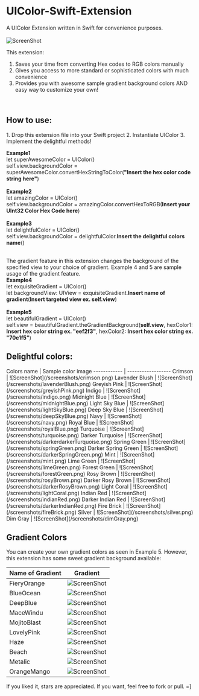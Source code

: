 # UIColor-Swift-Extension
A UIColor Extension written in Swift for convenience purposes. <br>
<br>
![ScreenShot](/screenshots/apple_swift.png)

This extension: <br>
1. Saves your time from converting Hex codes to RGB colors manually <br>
2. Gives you access to more standard or sophisticated colors with much convenience <br>
3. Provides you with awesome sample gradient background colors AND easy way to customize your own!
<br>
<h2>How to use:</h2> 
1. Drop this extension file into your Swift project
2. Instantiate UIColor
3. Implement the delightful methods!

**Example1** <br>
let superAwesomeColor = UIColor() <br>
self.view.backgroundColor = superAwesomeColor.convertHexStringToColor(**"Insert the hex color code string here"**) <br> 
<br>
**Example2** <br>
let amazingColor = UIColor() <br>
self.view.backgroundColor = amazingColor.convertHexToRGB(**Insert your UInt32 Color Hex Code here**)
<br>
<br>
**Example3** <br>
let delightfulColor = UIColor() <br>
self.view.backgroundColor = delightfulColor.**Insert the delightful colors name**() 
<br>
<br>

The gradient feature in this extension changes the background of the specified view to your choice of gradient. Example 4 and 5 are sample usage of the gradient feature. <br>
**Example4** <br>
let exquisiteGradient = UIColor() <br>
let backgroundView: UIView = exquisiteGradient.**Insert name of gradient**(**Insert targeted view ex. self.view**)
<br>
<br>
**Example5** <br>
let beautifulGradient = UIColor()<br>
self.view = beautifulGradient.theGradientBackground(**self.view**, hexColor1: **Insert hex color string ex. "eef2f3"**, hexColor2: **Insert hex color string ex. "70e1f5"**)

<h2>Delightful colors:</h2>
Colors name  | Sample color image
------------ | ------------------
Crimson |  ![ScreenShot](/screenshots/crimson.png)
Lavender Blush | ![ScreenShot](/screenshots/lavenderBlush.png) 
Greyish Pink | ![ScreenShot](/screenshots/greyishPink.png)
Indigo | ![ScreenShot](/screenshots/indigo.png)
Midnight Blue | ![ScreenShot](/screenshots/midnightBlue.png)
Light Sky Blue | ![ScreenShot](/screenshots/lightSkyBlue.png)
Deep Sky Blue | ![ScreenShot](/screenshots/deepSkyBlue.png)
Navy | ![ScreenShot](/screenshots/navy.png)
Royal Blue | ![ScreenShot](/screenshots/royalBlue.png)
Turquoise | ![ScreenShot](/screenshots/turquoise.png)
Darker Turquoise | ![ScreenShot](/screenshots/darkerdarkerTurquoise.png)
Spring Green | ![ScreenShot](/screenshots/springGreen.png)
Darker Spring Green | ![ScreenShot](/screenshots/darkerSpringGreen.png)
Mint | ![ScreenShot](/screenshots/mint.png)
Lime Green | ![ScreenShot](/screenshots/limeGreen.png)
Forest Green | ![ScreenShot](/screenshots/forestGreen.png)
Rosy Brown | ![ScreenShot](/screenshots/rosyBrown.png)
Darker Rosy Brown | ![ScreenShot](/screenshots/darkerRosyBrown.png)
Light Coral | ![ScreenShot](/screenshots/lightCoral.png)
Indian Red | ![ScreenShot](/screenshots/indianRed.png)
Darker Indian Red | ![ScreenShot](/screenshots/darkerIndianRed.png)
Fire Brick | ![ScreenShot](/screenshots/fireBrick.png)
Silver | ![ScreenShot](/screenshots/silver.png)
Dim Gray | ![ScreenShot](/screenshots/dimGray.png)

<h2>Gradient Colors</h2>
<p>You can create your own gradient colors as seen in Example 5. However, this extension has some sweet gradient background available: </p>

Name of Gradient  | Gradient 
------------ | ------------------
FieryOrange  | ![ScreenShot](/screenshots/fieryOrange.png)
BlueOcean  | ![ScreenShot](/screenshots/blueOcean.png)
DeepBlue  | ![ScreenShot](/screenshots/deepBlue.png)
MaceWindu  | ![ScreenShot](/screenshots/maceWindu.png)
MojitoBlast  | ![ScreenShot](/screenshots/mojitoBlast.png)
LovelyPink  | ![ScreenShot](/screenshots/lovelyPink.png)
Haze  | ![ScreenShot](/screenshots/haze.png)
Beach  | ![ScreenShot](/screenshots/beach.png)
Metalic  | ![ScreenShot](/screenshots/metalic.png)
OrangeMango  | ![ScreenShot](/screenshots/orangeMango.png)

If you liked it, stars are appreciated. If you want, feel free to fork or pull. =]
